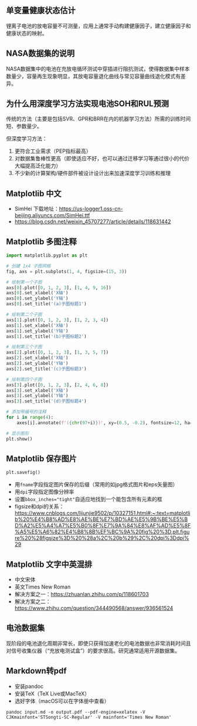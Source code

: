 <!-- 2023_05_01 -->

## 单变量健康状态估计

锂离子电池的放电容量不可测量，应用上通常手动构建健康因子，建立健康因子和健康状态的映射。

## NASA数据集的说明

NASA数据集中的电池在充放电循环测试中穿插进行阻抗测试，使得数据集中样本数量少，容量再生现象明显，其放电容量退化曲线与常见容量曲线退化模式有差异。

<!-- 2023_05_03 -->

## 为什么用深度学习方法实现电池SOH和RUL预测

传统的方法（主要是包括SVR、GPR和BRR在内的机器学习方法）所需的训练时间短、参数量少。

但深度学习方法：

1. 更符合工业需求（PEP指标最高）
2. 对数据集鲁棒性更高（即使适应不好，也可以通过迁移学习等通过很小的代价大幅提高泛化能力）
3. 不少新的计算架构/硬件部件被设计设计出来加速深度学习训练和推理

<!-- 2023_05_06 -->

## Matplotlib 中文

- SimHei 下载地址：https://us-logger1.oss-cn-beijing.aliyuncs.com/SimHei.ttf
- https://blog.csdn.net/weixin_45707277/article/details/118631442

## Matplotlib 多图注释

```Python
import matplotlib.pyplot as plt

# 创建 1x4 子图网格
fig, axs = plt.subplots(1, 4, figsize=(15, 3))

# 绘制第一个子图
axs[0].plot([0, 1, 2, 3], [1, 4, 9, 16])
axs[0].set_xlabel('X轴')
axs[0].set_ylabel('Y轴')
axs[0].set_title('(a)子图标题1')

# 绘制第二个子图
axs[1].plot([0, 1, 2, 3], [1, 2, 3, 4])
axs[1].set_xlabel('X轴')
axs[1].set_ylabel('Y轴')
axs[1].set_title('(b)子图标题2')

# 绘制第三个子图
axs[2].plot([0, 1, 2, 3], [1, 3, 5, 7])
axs[2].set_xlabel('X轴')
axs[2].set_ylabel('Y轴')
axs[2].set_title('(c)子图标题3')

# 绘制第四个子图
axs[3].plot([0, 1, 2, 3], [2, 4, 6, 8])
axs[3].set_xlabel('X轴')
axs[3].set_ylabel('Y轴')
axs[3].set_title('(d)子图标题4')

# 添加带编号的注释
for i in range(4):
    axes[i].annotate(f'({chr(97+i)})', xy=(0.5, -0.2), fontsize=12, ha='center', va='center', xycoords='axes fraction')

# 显示图形
plt.show()
```

<!-- 2023_05_09 -->

## Matplotlib 保存图片

```Python
plt.savefig()
```

- 用`fname`字段指定图片保存的后缀（常用的如jpg格式图片和eps矢量图）
- 用`dpi`字段指定图像分辨率
- 设置`bbox_inches="tight"`自适应地找到一个能包含所有元素的框
- figsize和dpi的关系：https://www.cnblogs.com/lijunjie9502/p/10327151.html#:~:text=matplotlib%20%E4%B8%AD%E8%AE%BE%E7%BD%AE%E5%9B%BE%E5%BD%A2%E5%A4%A7%E5%B0%8F%E7%9A%84%E8%AF%AD%E5%8F%A5%E5%A6%82%E4%B8%8B%EF%BC%9A%20fig%20%3D,plt.figure%20%28figsize%3D%20%28a%2C%20b%29%2C%20dpi%3Ddpi%29

## Matplotlib 文字中英混排

- 中文宋体
- 英文Times New Roman
- 解决方案之一：https://zhuanlan.zhihu.com/p/118601703
- 解决方案之二：https://www.zhihu.com/question/344490568/answer/936561524

<!-- 2023_05_10 -->

## 电池数据集

现阶段的电池退化周期非常长，即使只获得加速老化的电池数据也非常消耗时间且对信号收集仪器（“充放电测试盒”）的要求很高。研究通常适用开源数据集。

<!-- 2023_05_13 -->

## Markdown转pdf

- 安装pandoc
- 安装TeX（TeX Live或MacTeX）
- 选好字体（macOS可以在字体册中查看）

```Shell
pandoc input.md -o output.pdf --pdf-engine=xelatex -V CJKmainfont='STSongti-SC-Regular' -V mainfont='Times New Roman'
```